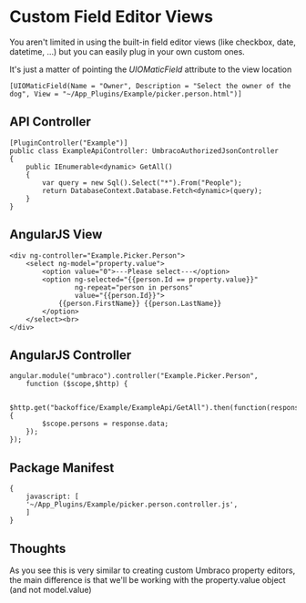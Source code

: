 # Custom Field Editor Views #
You aren't limited in using the built-in field editor views (like checkbox, date, datetime, ...) but you can easily plug in your own custom ones. 

It's just a matter of pointing the *UIOMaticField* attribute to the view location

 	[UIOMaticField(Name = "Owner", Description = "Select the owner of the dog", View = "~/App_Plugins/Example/picker.person.html")]

## API Controller ##
    [PluginController("Example")]
    public class ExampleApiController: UmbracoAuthorizedJsonController
    {
        public IEnumerable<dynamic> GetAll()
        {
            var query = new Sql().Select("*").From("People");
            return DatabaseContext.Database.Fetch<dynamic>(query);
        }
    }

## AngularJS View ##
	<div ng-controller="Example.Picker.Person">
	    <select ng-model="property.value">
	        <option value="0">---Please select---</option>
	        <option ng-selected="{{person.Id == property.value}}"
	                ng-repeat="person in persons"
	                value="{{person.Id}}">
	            {{person.FirstName}} {{person.LastName}} 
	        </option>
	    </select><br>
	</div>
## AngularJS Controller ##
    angular.module("umbraco").controller("Example.Picker.Person",
    	function ($scope,$http) {
    
    		$http.get("backoffice/Example/ExampleApi/GetAll").then(function(response) {
    		$scope.persons = response.data;
    	});
	});
## Package Manifest ##

    {
    	javascript: [
    	'~/App_Plugins/Example/picker.person.controller.js',
    	]
    }

## Thoughts ##

As you see this is very similar to creating custom Umbraco property editors, the main difference is that we'll be working with the property.value object (and not model.value)